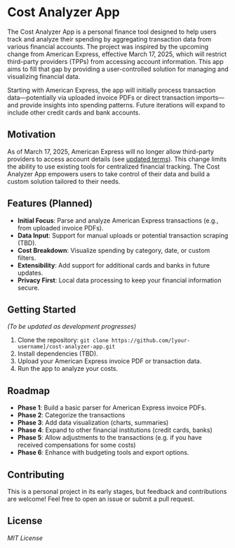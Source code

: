 # Cost Analyzer App

The Cost Analyzer App is a personal finance tool designed to help users track and analyze their spending by aggregating transaction data from various financial accounts. The project was inspired by the upcoming change from American Express, effective March 17, 2025, which will restrict third-party providers (TPPs) from accessing account information. This app aims to fill that gap by providing a user-controlled solution for managing and visualizing financial data.

Starting with American Express, the app will initially process transaction data—potentially via uploaded invoice PDFs or direct transaction imports—and provide insights into spending patterns. Future iterations will expand to include other credit cards and bank accounts.

## Motivation
As of March 17, 2025, American Express will no longer allow third-party providers to access account details (see [updated terms](https://www.americanexpress.com/content/dam/amex/se/documents/medlemsvillkor/kreditkort.pdf)). This change limits the ability to use existing tools for centralized financial tracking. The Cost Analyzer App empowers users to take control of their data and build a custom solution tailored to their needs.

## Features (Planned)
- **Initial Focus**: Parse and analyze American Express transactions (e.g., from uploaded invoice PDFs).
- **Data Input**: Support for manual uploads or potential transaction scraping (TBD).
- **Cost Breakdown**: Visualize spending by category, date, or custom filters.
- **Extensibility**: Add support for additional cards and banks in future updates.
- **Privacy First**: Local data processing to keep your financial information secure.

## Getting Started
*(To be updated as development progresses)*  
1. Clone the repository: `git clone https://github.com/[your-username]/cost-analyzer-app.git`
2. Install dependencies (TBD).
3. Upload your American Express invoice PDF or transaction data.
4. Run the app to analyze your costs.

## Roadmap
- **Phase 1**: Build a basic parser for American Express invoice PDFs.
- **Phase 2**: Categorize the transactions
- **Phase 3**: Add data visualization (charts, summaries)
- **Phase 4**: Expand to other financial institutions (credit cards, banks)
- **Phase 5**: Allow adjustments to the transactions (e.g. if you have received compensations for some costs)
- **Phase 6**: Enhance with budgeting tools and export options.

## Contributing
This is a personal project in its early stages, but feedback and contributions are welcome! Feel free to open an issue or submit a pull request.

## License
*MIT License*

